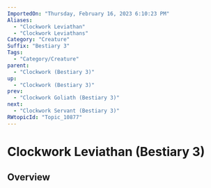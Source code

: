 ```yaml
---
ImportedOn: "Thursday, February 16, 2023 6:10:23 PM"
Aliases:
  - "Clockwork Leviathan"
  - "Clockwork Leviathans"
Category: "Creature"
Suffix: "Bestiary 3"
Tags:
  - "Category/Creature"
parent:
  - "Clockwork (Bestiary 3)"
up:
  - "Clockwork (Bestiary 3)"
prev:
  - "Clockwork Goliath (Bestiary 3)"
next:
  - "Clockwork Servant (Bestiary 3)"
RWtopicId: "Topic_10877"
---
```

# Clockwork Leviathan (Bestiary 3)
## Overview

